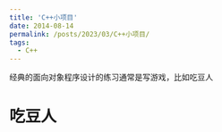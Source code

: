 ```yaml
---
title: 'C++小项目'
date: 2014-08-14
permalink: /posts/2023/03/C++小项目/
tags:
  - C++
---
```


经典的面向对象程序设计的练习通常是写游戏，比如吃豆人

吃豆人
======


